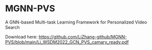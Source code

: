 # MGNN-PVS
A GNN-based Multi-task Learning Framework for Personalized Video Search

Download here: https://github.com/LiZhang-github/MGNN-PVS/blob/main/Li_WSDM2022_GCN_PVS_camary_ready.pdf
